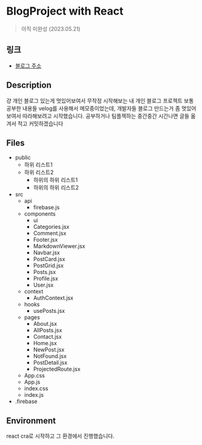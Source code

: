# BlogProject with React

> 아직 미완성 (2023.05.21)

## 링크

- [블로그 주소](https://jangdu-85756.web.app)

## Description

걍 개인 블로그 있는게 멋있어보여서 무작정 시작해보는 내 개인 블로그 프로젝트
보통 공부한 내용들 velog를 사용해서 메모중이었는데, 개발자들 블로그 만드는거 좀 멋있어 보여서 따라해보려고 시작했습니다.
공부하거나 팀플젝하는 중간중간 시간나면 글들 옮겨서 적고 커밋하겠습니다

## Files

- public
  - 하위 리스트1
  - 하위 리스트2
    - 하위의 하위 리스트1
    - 하위의 하위 리스트2
- src
  - api
    - firebase.js
  - components
    - ui
    - Categories.jsx
    - Comment.jsx
    - Footer.jsx
    - MarkdownViewer.jsx
    - Navbar.jsx
    - PostCard.jsx
    - PostGrid.jsx
    - Posts.jsx
    - Profile.jsx
    - User.jsx
  - context
    - AuthContext.jsx
  - hooks
    - usePosts.jsx
  - pages
    - About.jsx
    - AllPosts.jsx
    - Contact.jsx
    - Home.jsx
    - NewPost.jsx
    - NotFound.jsx
    - PostDetail.jsx
    - ProjectedRoute.jsx
  - App.css
  - App.js
  - index.css
  - index.js
- .firebase

## Environment

react cra로 시작하고 그 환경에서 진행했습니다.
